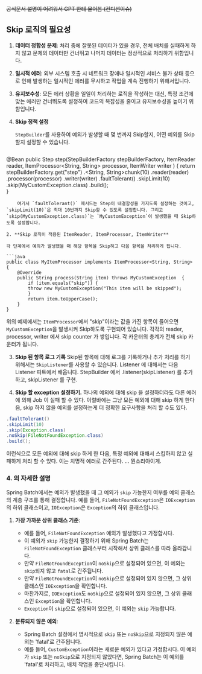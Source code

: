 ~~공식문서 설명이 어려워서 GPT 한테 물어봄 (컨디션이슈)~~

## Skip 로직의 필요성
1. **데이터 정합성 문제**: 처리 중에 잘못된 데이터가 있을 경우, 전체 배치를 실패하게 하지 않고 문제의 데이터만 건너뛰고 나머지 데이터는 정상적으로 처리하기 위함입니다.
2. **일시적 에러**: 외부 시스템 호출 시 네트워크 장애나 일시적인 서비스 불가 상태 등으로 인해 발생하는 일시적인 에러를 무시하고 작업을 계속 진행하기 위해서입니다.
3. **유지보수성**: 모든 에러 상황을 일일이 처리하는 로직을 작성하는 대신, 특정 조건에 맞는 에러만 건너뛰도록 설정하여 코드의 복잡성을 줄이고 유지보수성을 높이기 위함입니다.

1.  **Skip 정책 설정**
    
    `StepBuilder`를 사용하여 예외가 발생할 때 몇 번까지 Skip할지, 어떤 예외를 Skip할지 설정할 수 있습니다.
    

    ```java
@Bean
public Step step(StepBuilderFactory stepBuilderFactory, ItemReader<String> reader, ItemProcessor<String, String> processor, ItemWriter<String> writer ) {
	return stepBuilderFactory.get("step")
			.<String, String>chunk(10)
			.reader(reader)
			.processor(processor)
			.writer(writer)
			.faultTolerant()
			.skipLimit(10)
			.skip(MyCustomException.class)
			.build();			
}
    
```
    여기서 `faultTolerant()` 메서드는 Step이 내결함성을 가지도록 설정하는 것이고, `skipLimit(10)`은 최대 10번까지 Skip할 수 있도록 설정합니다. 그리고 `skip(MyCustomException.class)`는 `MyCustomException`이 발생했을 때 Skip하도록 설정합니다.

2. **Skip 로직이 적용된 ItemReader, ItemProcessor, ItemWriter**

각 단계에서 예외가 발생했을 때 해당 항목을 Skip하고 다음 항목을 처리하게 됩니다.

```java
public class MyItemProcessor implements ItemProcessor<String, String> {
	@Override
	public String process(String item) throws MyCustomException  {
		if (item.equals("skip")) {
		throw new MyCustomException("This item will be skipped");    
		}
		return item.toUpperCase();
	}
}
```

위의 예제에서는 `ItemProcessor`에서 "skip"이라는 값을 가진 항목이 들어오면 `MyCustomException`을 발생시켜 Skip하도록 구현되어 있습니다.
 각각의 reader, processor, writer 에서 skip counter 가 쌓입니다. 각 카운터의 총계가 전체 skip 카운터가 됩니다.

3. **Skip 된 항목 로그 기록**
Skip된 항목에 대해 로그를 기록하거나 추가 처리를 하기 위해서는 `SkipListener`를 사용할 수 있습니다.
Listener 에 대해서는 다음 Listener 파트에서 배웁니다. 
StepBuilder 에서 .listener(skipListener) 를 추가하고, skipListener 를 구현.


4. **Skip 할 exception 설정하기.**
하나의 예외에 대해 skip 을 설정하더라도 다른 에러에 의해 Job 이 실패 할 수 있다. 
이럴바에는 그냥 모든 예외에 대해 skip 하게 한다음, skip 하지 않을 예외를 설정하는게 더 정확한 요구사항을 처리 할 수도 있다. 

```java
.faultTolerant()
.skipLimit(10)
.skip(Exception.class)
.noSkip(FileNotFoundException.class)
.build();
```
이런식으로 모든 예외에 대해 skip 하게 한 다음,
특정 예외에 대해서 스킵하지 않고 실패하게 처리 할 수 있다. 
이는 치명적 에러로 간주된다. ... 뭔소리야이게.

### 4. 의 자세한 설명

Spring Batch에서는 예외가 발생했을 때 그 예외가 `skip` 가능한지 여부를 예외 클래스의 계층 구조를 통해 결정합니다. 예를 들어, `FileNotFoundException`은 `IOException`의 하위 클래스이고, `IOException`은 `Exception`의 하위 클래스입니다.

1. **가장 가까운 상위 클래스 기준**:
    
    - 예를 들어, `FileNotFoundException` 예외가 발생했다고 가정합시다.
    - 이 예외가 `skip` 가능한지 결정하기 위해 Spring Batch는 `FileNotFoundException` 클래스부터 시작해서 상위 클래스를 따라 올라갑니다.
    - 만약 `FileNotFoundException`이 `noSkip`으로 설정되어 있으면, 이 예외는 `skip`되지 않고 `fatal`로 간주됩니다.
    - 만약 `FileNotFoundException`이 `noSkip`으로 설정되어 있지 않으면, 그 상위 클래스인 `IOException`을 확인합니다.
    - 마찬가지로, `IOException`도 `noSkip`으로 설정되어 있지 않으면, 그 상위 클래스인 `Exception`을 확인합니다.
    - `Exception`이 `skip`으로 설정되어 있으면, 이 예외는 `skip` 가능합니다.
2. **분류되지 않은 예외**:
    
    - Spring Batch 설정에서 명시적으로 `skip` 또는 `noSkip`으로 지정되지 않은 예외는 'fatal'로 간주됩니다.
    - 예를 들어, `CustomException`이라는 새로운 예외가 있다고 가정합시다. 이 예외가 `skip` 또는 `noSkip`으로 지정되지 않았다면, Spring Batch는 이 예외를 'fatal'로 처리하고, 배치 작업을 중단시킵니다.